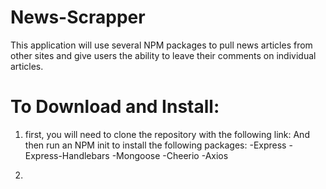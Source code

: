 # News-Scrapper

This application will use several NPM packages to pull news articles from other sites and give users the ability to leave their comments on individual articles.

# To Download and Install:

 1. first, you will need to clone the repository with the following link:
    And then run an NPM init to install the following packages:
        -Express
        -Express-Handlebars
        -Mongoose
        -Cheerio
        -Axios
        
  2. 
